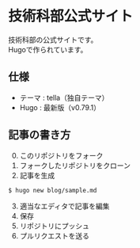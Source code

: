 # 技術科部公式サイト

技術科部の公式サイトです。  
Hugoで作られています。

## 仕様
* テーマ : tella（独自テーマ）
* Hugo : 最新版（v0.79.1）

## 記事の書き方
0. このリポジトリをフォーク
1. フォークしたリポジトリをクローン
2. 記事を生成
```
$ hugo new blog/sample.md
```
3. 適当なエディタで記事を編集
4. 保存
5. リポジトリにプッシュ
6. プルリクエストを送る
